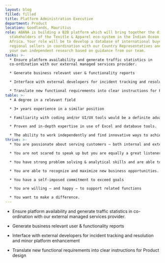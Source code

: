 ```yaml
---
layout: blog
filled: filled
title: Platform Administration Executive
department: Product
location: Goodlands, Mauritius
role: ABANA is building a B2B platform which will bring together the diverse
  stakeholders of the Texitle & Apparel eco-system in the Indian Ocean and
  Africa. Your role will be to develop a database of international buyers and
  regional sellers in coordination with our Country Representatives and through
  your own independent research based on guidance from our team.
tasks: >-
  * Ensure platform availability and generate traffic statistics in
  co-ordination with our external managed services provider.

  * Generate business relevant user & functionality reports

  * Interface with external developers for incident tracking and resolution and minor platform enhancement

  * Translate new functional requirements into clear instructions for Product design
table: >-
  * A degree in a relevant field

  * 3+ years experience in a similar position

  * Familiarity with coding and/or UI/UX tools would be a definite advantage

  * Proven and in-depth expertise in use of Excel and database tools.

  * The ability to work independently and find innovative ways to achieve objectives.
thrive: >-
  * You are passionate about serving customers – both internal and external.

  * You are not scared to speak up but you are equally a great listener

  * You have strong problem solving & analytical skills and are able to bring solutions that deliver real business value.

  * You are able to recognize and maximize new business opportunities.

  * You have a self-imposed commitment to exceed goals

  * You are willing – and happy – to support related functions

  * You want to make a difference.
---
```


- Ensure platform availability and generate traffic statistics in
  co-ordination with our external managed services provider.

- Generate business relevant user & functionality reports

- Interface with external developers for incident tracking and resolution and minor platform enhancement

- Translate new functional requirements into clear instructions for Product design
